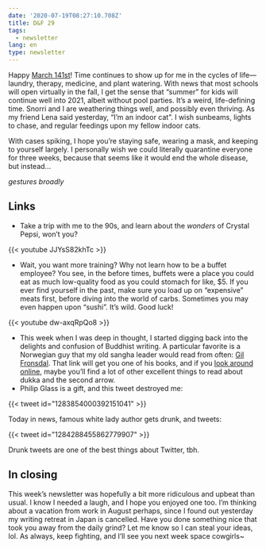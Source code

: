 ```yaml
---
date: '2020-07-19T08:27:10.708Z'
title: D&F 29
tags:
  - newsletter
lang: en
type: newsletter
---
```


Happy [March 141st](https://calendar2020.noj.cc)! Time continues to show up for me in the cycles of life—laundry, therapy, medicine, and plant watering. With news that most schools will open virtually in the fall, I get the sense that “summer” for kids will continue well into 2021, albeit without pool parties. It’s a weird, life-defining time. Snorri and I are weathering things well, and possibly even thriving. As my friend Lena said yesterday, “I’m an indoor cat”. I wish sunbeams, lights to chase, and regular feedings upon my fellow indoor cats.

With cases spiking, I hope you’re staying safe, wearing a mask, and keeping to yourself largely. I personally wish we could literally quarantine everyone for three weeks, because that seems like it would end the whole disease, but instead...

*gestures broadly*

## Links

- Take a trip with me to the 90s, and learn about the _wonders_ of Crystal Pepsi, won’t you?

{{< youtube JJYsS82khTc >}}

- Wait, you want more training? Why not learn how to be a buffet employee? You see, in the before times, buffets were a place you could eat as much low-quality food as you could stomach for like, $5. If you ever find yourself in the past, make sure you load up on “expensive” meats first, before diving into the world of carbs. Sometimes you may even happen upon “sushi”. It’s wild. Good luck!

{{< youtube dw-axqRpQo8 >}}

- This week when I was deep in thought, I started digging back into the delights and confusion of Buddhist writing. A particular favorite is a Norwegian guy that my old sangha leader would read from often: [Gil Fronsdal](https://www.insightmeditationcenter.org/wp-content/uploads/documents/iah/IssueAtHand4thEd.pdf). That link will get you one of his books, and if you [look around online](https://www.abhayagiri.org/books/545-beginning-our-day-volume-one), maybe you’ll find a lot of other excellent things to read about dukka and the second arrow.
- Philip Glass is a gift, and this tweet destroyed me:

{{< tweet id="1283854000392151041" >}}

Today in news, famous white lady author gets drunk, and tweets:

{{< tweet id="1284288455862779907" >}}

Drunk tweets are one of the best things about Twitter, tbh.

## In closing

This week’s newsletter was hopefully a bit more ridiculous and upbeat than usual. I know I needed a laugh, and I hope you enjoyed one too. I’m thinking about a vacation from work in August perhaps, since I found out yesterday my writing retreat in Japan is cancelled. Have you done something nice that took you away from the daily grind? Let me know so I can steal your ideas, lol. As always, keep fighting, and I’ll see you next week space cowgirls~


